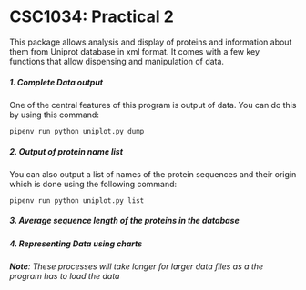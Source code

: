 <H1>CSC1034: Practical 2</H1>


This package allows analysis and display of proteins and information about them from Uniprot database in xml format.
It comes with a few key functions that allow dispensing and manipulation of data.

<h5>1. Complete Data output </h5>
One of the central features of this program is output of data. You can do this by using this command:

    pipenv run python uniplot.py dump

<h5>2. Output of protein name list </h2>
You can also output a list of names of the protein sequences and their origin which is done using the following command:

    pipenv run python uniplot.py list
    
<h5>3. Average sequence length of the proteins in the database</h5>

<h5>4. Representing Data using charts </h5>
 

***Note**: These processes will take longer for larger data files as a the program has to load the data*
